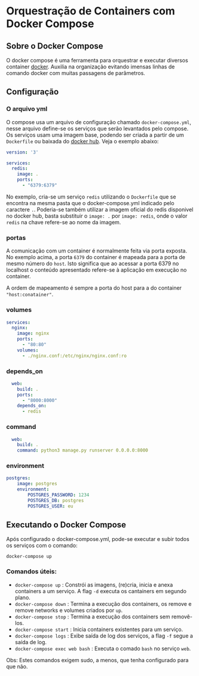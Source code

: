 # Orquestração de Containers com Docker Compose

## Sobre o Docker Compose
O docker compose é uma ferramenta para orquestrar e executar diversos container [docker](https://www.docker.com/). Auxilia na organização evitando imensas linhas de comando docker com muitas passagens de parâmetros. 

## Configuração
### O arquivo yml
O compose usa um arquivo de configuração chamado `docker-compose.yml`, nesse arquivo define-se os serviços que serão levantados pelo compose. Os serviços usam uma imagem base, podendo ser criada a partir de um `Dockerfile` ou baixada do [docker hub](https://hub.docker.com/). Veja o exemplo abaixo:

```yml
version: '3'

services:
  redis:
    image: .
    ports:
      - "6379:6379"
```
No exemplo, cria-se um serviço `redis` utilizando o `Dockerfile` que se encontra na mesma pasta que o docker-compose.yml indicado pelo caractere `.`. Poderia-se também utilizar a imagem oficial do redis disponivel no docker hub, basta substituir o `image: .` por `image: redis`, onde o valor `redis` na chave refere-se ao nome da imagem.

### portas
A comunicação com um container é normalmente feita via porta exposta. No exemplo acima, a porta `6379` do container é mapeada para a porta de mesmo número do `host`. Isto significa que ao acessar a porta 6379 no localhost o conteúdo apresentado refere-se à aplicação em execução no container. 

A ordem de mapeamento é sempre a porta do host para a do container `"host:conatainer"`.

### volumes
```yml
services:
  nginx:
    image: nginx
    ports:
      - "80:80"
    volumes:
      - ./nginx.conf:/etc/nginx/nginx.conf:ro
```
### depends_on
```yml
  web:
    build: .
    ports:
      - "8000:8000"
    depends_on:
      - redis
```

### command
```yml
  web:
    build: .
    command: python3 manage.py runserver 0.0.0.0:8000
```

### environment
```yml
postgres:
    image: postgres
    environment:
        POSTGRES_PASSWORD: 1234
        POSTGRES_DB: postgres
        POSTGRES_USER: eu
```

## Executando o Docker Compose
Após configurado o docker-compose.yml, pode-se executar e subir todos os serviços com o comando:
```
docker-compose up
```

### Comandos úteis:
- `docker-compose up` : Constrói as imagens, (re)cria, inicia e anexa containers a um serviço. A flag `-d` executa os cantainers em segundo plano. 
- `docker-compose down` : Termina a execução dos containers, os remove e remove networks e volumes criados por `up`. 
- `docker-compose stop` : Termina a execução dos containers sem removê-los. 
- `docker-compose start` : Inicia containers existentes para um serviço. 
- `docker-compose logs` : Exibe saída de log dos serviços, a flag `-f` segue a saída de log. 
- `docker-compose exec web bash` : Executa o comado `bash` no serviço `web`. 

Obs: Estes comandos exigem sudo, a menos, que tenha configurado para que não.